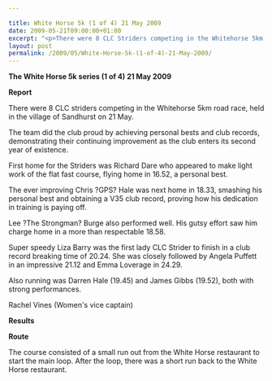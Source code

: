 ```yaml
---

title: White Horse 5k (1 of 4) 21 May 2009
date: 2009-05-21T09:00:00+01:00
excerpt: "<p>There were 8 CLC Striders competing in the Whitehorse 5km road race, held in the village of Sandhurst. The CLC Striders did the club proud by achieving personal bests and club records, demonstrating their continuing improvement as the club enters its second year. Well done to all!, Rachel Vines, Women's vice captain White Horse 5K (1 of 4) 21 May 2009 Photos Report Results</p>"
layout: post
permalink: /2009/05/White-Horse-5k-(1-of-4)-21-May-2009/
---
```

**The White Horse 5k series (1 of 4) 21 May 2009**

**Report**

There were 8 CLC striders competing in the Whitehorse 5km road race, held in the village of Sandhurst on 21 May.</p> 

The team did the club proud by achieving personal bests and club records, demonstrating their continuing improvement as the club enters its second year of existence. </p> 

First home for the Striders was Richard Dare who appeared to make light work of the flat fast course, flying home in 16.52, a personal best.</p> 

The ever improving Chris ?GPS? Hale was next home in 18.33, smashing his personal best and obtaining a V35 club record, proving how his dedication in training is paying off.</p> 

Lee ?The Strongman? Burge also performed well. His gutsy effort saw him charge home in a more than respectable 18.58. </p> 

Super speedy Liza Barry was the first lady CLC Strider to finish in a club record breaking time of 20.24. She was closely followed by Angela Puffett in an impressive 21.12 and Emma Loverage in 24.29.</p> 

Also running was Darren Hale (19.45) and James Gibbs (19.52), both with strong performances. 

Rachel Vines (Women's vice captain)

**Results**

**Route**</p> 

The course consisted of a small run out from the White Horse restaurant to start the main loop. After the loop, there was a short run back to the White Horse restaurant.